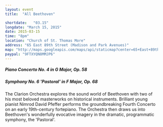 ```yaml
---
layout: event
title:  "All Beethoven"

shortdate:   "03.15"
longdate: "March 15, 2015"
date: 2015-03-15
time: "8pm"
location: "Church of St. Thomas More"
address: "65 East 89th Street (Madison and Park Avenues)"
map: "http://maps.googleapis.com/maps/api/staticmap?center=65+East+89th+Street+New York,+NY&zoom=16&size=700x300&visual_refresh=true&maptype=roadmap&markers=color:green%7Clabel:A%7C40.782668,-73.956524&sensor=false"
paypal: "9FTXYQN8MMJP6"
---
```


##### Piano Concerto No. 4 in G Major, Op. 58

##### Symphony No. 6 'Pastoral' in F Major, Op. 68

The Clarion Orchestra explores the sound world of Beethoven with two of his most beloved masterworks on historical instruments.  Brilliant young pianist Nimrod David Pfeffer performs the groundbreaking Fourth Concerto on an early 19th-century fortepiano.  The Orchestra then draws us into Beethoven's wonderfully evocative imagery in the dramatic, programmatic symphony, the 'Pastoral'.
